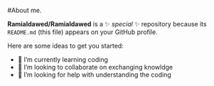 #About me.

**Ramialdawed/Ramialdawed** is a ✨ _special_ ✨ repository because its `README.md` (this file) appears on your GitHub profile.

Here are some ideas to get you started:

- 🌱 I’m currently learning coding
- 👯 I’m looking to collaborate on exchanging knowldge
- 🤔 I’m looking for help with understanding the coding
